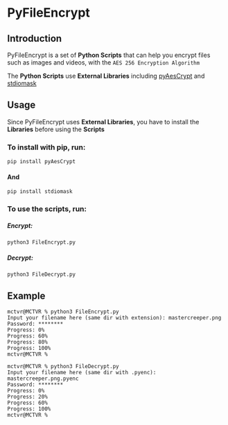 # PyFileEncrypt

## Introduction

PyFileEncrypt is a set of **Python Scripts** that can help you encrypt files such as images and videos, with the `AES 256 Encryption Algorithm`

The **Python Scripts** use **External Libraries** including <a href="https://github.com/marcobellaccini/pyAesCrypt">pyAesCrypt</a> and <a href="https://github.com/asweigart/stdiomask">stdiomask</a>

## Usage

Since PyFileEncrypt uses **External Libraries**, you have to install the **Libraries** before using the **Scripts**

### To install with pip, run:

```shell
pip install pyAesCrypt
```

#### And

```shell
pip install stdiomask
```

### To use the scripts, run:

##### Encrypt:

```shell
python3 FileEncrypt.py
```

##### Decrypt:

```shell
python3 FileDecrypt.py
```



## Example

```shell
mctvr@MCTVR % python3 FileEncrypt.py
Input your filename here (same dir with extension): mastercreeper.png
Password: ********
Progress: 0%
Progress: 60%
Progress: 80%
Progress: 100%
mctvr@MCTVR % 
```

``` shell
mctvr@MCTVR % python3 FileDecrypt.py   
Input your filename here (same dir with .pyenc): mastercreeper.png.pyenc
Password: ********
Progress: 0%
Progress: 20%
Progress: 60%
Progress: 100%
mctvr@MCTVR % 
```

